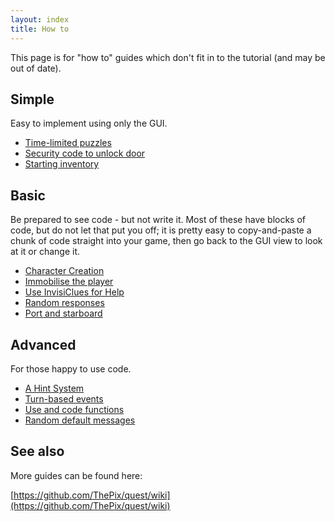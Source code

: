```yaml
---
layout: index
title: How to
---
```


This page is for "how to" guides which don't fit in to the tutorial (and may be out of date).




Simple
------

Easy to implement using only the GUI.

-   [Time-limited puzzles](timelimitedpuzzles.html)
-   [Security code to unlock door](unlockdoor.html)
-   [Starting inventory](starting_inventory.html)


Basic
-----

Be prepared to see code - but not write it. Most of these have blocks of code, but do not let that put you off; it is pretty easy to copy-and-paste a chunk of code straight into your game, then go back to the GUI view to look at it or change it.

-   [Character Creation](../character_creation.html)
-   [Immobilise the player](immobilise_the_player.html)
-   [Use InvisiClues for Help](invisiclues.html)
-   [Random responses](random_default_answers.html)
-   [Port and starboard](port_and_starboard.html)


Advanced
-------------
For those happy to use code.

-   [A Hint System](a_hint_system.html)
-   [Turn-based events](turn_based_events.html)
-   [Use and code functions](../use_functions.html)
-   [Random default messages](random_default_answers.html)




See also
---------

More guides can be found here:

[https://github.com/ThePix/quest/wiki](https://github.com/ThePix/quest/wiki)

